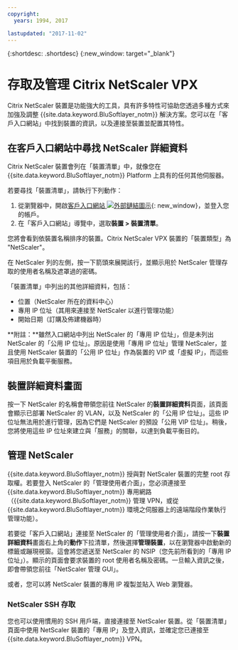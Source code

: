 ```yaml
---
copyright:
  years: 1994, 2017

lastupdated: "2017-11-02"
---
```


{:shortdesc: .shortdesc}
{:new_window: target="_blank"}

# 存取及管理 Citrix NetScaler VPX

Citrix NetScaler 裝置是功能強大的工具，具有許多特性可協助您透過多種方式來加強及調整 {{site.data.keyword.BluSoftlayer_notm}} 解決方案。您可以在「客戶入口網站」中找到裝置的資訊，以及連接至裝置並配置其特性。  

## 在客戶入口網站中尋找 NetScaler 詳細資料

Citrix NetScaler 裝置會列在「裝置清單」中，就像您在 {{site.data.keyword.BluSoftlayer_notm}} Platform 上具有的任何其他伺服器。

若要尋找「裝置清單」，請執行下列動作：

1. 從瀏覽器中，開啟[客戶入口網站 ![外部鏈結圖示](../../icons/launch-glyph.svg "外部鏈結圖示")](https://control.softlayer.com/){: new_window}，並登入您的帳戶。
2. 在「客戶入口網站」導覽中，選取**裝置 > 裝置清單**。

您將會看到依裝置名稱排序的裝置。Citrix NetScaler VPX 裝置的「裝置類型」為 "NetScaler"。 

在 NetScaler 列的左側，按一下箭頭來展開該行，並顯示用於 NetScaler 管理存取的使用者名稱及遮罩過的密碼。 

「裝置清單」中列出的其他詳細資料，包括： 

* 位置（NetScaler 所在的資料中心）
* 專用 IP 位址（其用來連接至 NetScaler 以進行管理功能）
* 開始日期（訂購及佈建機器時）

**附註：**雖然入口網站中列出 NetScaler 的「專用 IP 位址」，但是未列出 NetScaler 的「公用 IP 位址」。原因是使用「專用 IP 位址」管理 NetScaler，並且使用 NetScaler 裝置的「公用 IP 位址」作為裝置的 VIP 或「虛擬 IP」，而這些項目用於負載平衡服務。

## 裝置詳細資料畫面 

按一下 NetScaler 的名稱會帶領您前往 NetScaler 的**裝置詳細資料**頁面，該頁面會顯示已部署 NetScaler 的 VLAN，以及 NetScaler 的「公用 IP 位址」。這些 IP 位址無法用於進行管理，因為它們是 NetScaler 的預設「公用 VIP 位址」。稍後，您將使用這些 IP 位址來建立與「服務」的關聯，以達到負載平衡目的。

## 管理 NetScaler

{{site.data.keyword.BluSoftlayer_notm}} 授與對 NetScaler 裝置的完整 root 存取權。若要登入 NetScaler 的「管理使用者介面」，您必須連接至 {{site.data.keyword.BluSoftlayer_notm}} 專用網路（{{site.data.keyword.BluSoftlayer_notm}} 管理 VPN，或從 {{site.data.keyword.BluSoftlayer_notm}} 環境之伺服器上的遠端階段作業執行管理功能）。 

若要從「客戶入口網站」連接至 NetScaler 的「管理使用者介面」，請按一下**裝置詳細資料**畫面右上角的**動作**下拉清單，然後選擇**管理裝置**，以在瀏覽器中啟動新的標籤或蹦現視窗。這會將您遞送至 NetScaler 的 NSIP（您先前所看到的「專用 IP 位址」）。顯示的頁面會要求裝置的 root 使用者名稱及密碼。一旦輸入資訊之後，即會帶領您前往「NetScaler 管理 GUI」。 

或者，您可以將 NetScaler 裝置的專用 IP 複製並貼入 Web 瀏覽器。

### NetScaler SSH 存取

您也可以使用慣用的 SSH 用戶端，直接連接至 NetScaler 裝置。從「裝置清單」頁面中使用 NetScaler 裝置的「專用 IP」及登入資訊，並確定您已連接至 {{site.data.keyword.BluSoftlayer_notm}} VPN。 

